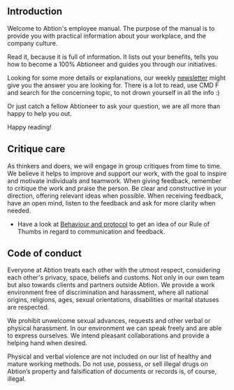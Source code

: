 
## Introduction

Welcome to Abtion's employee manual. The purpose of the manual is to provide you with practical information about your workplace, and the company culture.

Read it, because it is full of information. It lists out your benefits, tells you how to become a 100% Abtioneer and guides you through our initiatives.

Looking for some more details or explanations, our weekly [newsletter](https://abtion.io/) might give you the answer you are looking for. There is a lot to read, use CMD F and search for the concerning topic, to not drown yourself in all the info :)

Or just catch a fellow Abtioneer to ask your question, we are all more than happy to help you out.

Happy reading!

## Critique care

As thinkers and doers, we will engage in group critiques from time to time. We believe it helps to improve and support our work, with the goal to inspire and motivate individuals and teamwork. When giving feedback, remember to critique the work and praise the person. Be clear and constructive in your direction, offering relevant ideas when possible. When receiving feedback, have an open mind, listen to the feedback and ask for more clarity when needed.

- Have a look at [Behaviour and protocol](https://inside.abtion.com/behaviour_and_protocol/code_reviews.html) to get an idea of our Rule of Thumbs in regard to communication and feedback.

## Code of conduct

Everyone at Abtion treats each other with the utmost respect, considering each other's privacy, space, beliefs and customs. Not only in our own team but also towards clients and partners outside Abtion. We provide a work environment free of discrimination and harassment, where all national origins, religions, ages, sexual orientations, disabilities or marital statuses are respected.

We prohibit unwelcome sexual advances, requests and other verbal or physical harassment. In our environment we can speak freely and are able to express ourselves. We intend pleasant collaborations and provide a helping hand when desired.

Physical and verbal violence are not included on our list of healthy and mature working methods.
Do not use, possess, or sell illegal drugs on Abtion’s property and falsification of documents or records is, of course, illegal.
